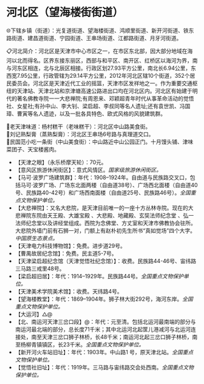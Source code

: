 # 河北区（望海楼街街道）  
🌐下辖乡镇（街道）：光复道街道、望海楼街道、鸿顺里街道、新开河街道、铁东路街道、建昌道街道、宁园街道、王串场街道、江都路街道、月牙河街道。    
  
📋河北简介：河北区是天津市中心市区之一，在市区东北部，因大部分地域在海河以北而得名。区界东接东丽区，西部与和平区、南开区、红桥区以海河为界，南与河东区相连，北与北辰区相接。行政区划27.93平方公里，南北长6.94公里，东西宽7.95公里，行政管辖为29.14平方公里，2012年河北区辖10个街道，352个居民委员会。河北区是天津近代工业的摇篮，天津市区发祥地之一。作为重要交通枢纽的天津站、天津北站和京津塘高速公路进出口均在河北区内。河北区有始建于明代的著名佛教寺院一一大悲禅院;有周恩来、邓颖超青年时代从事革命活动的觉悟社、女星社;有孙中山、李大钊、梁启超、李叔同等名人遗址;还有袁世凯、冯国璋、曹寅等名人遗迹，以及一批各具特色、欧式风格的风貌建筑群。   

🍴老天津味道：杨村糕干（老味糕干）：河北区中山路美食街。   
🍴刘记熟梨膏（蒸熟梨膏）：河北区王串场6号路与真理道交口。   
🍴民国范小吃一条街（中山美食街）：中山路近中山公园正门。十月馒头铺、津味菜团子、天宝楼酱肉。   
  
* 【天津之眼】（永乐桥摩天轮）：70元。   
* 【意风区旅游休闲街区】：意式风情区。*国家级旅游休闲街区。*  
* 【马可·波罗广场建筑群】：年代：1908–1924年。自由道与民族路交叉口，包括马可·波罗广场、广场东北面两楼（自由道38号）、广场西北面楼（自由道40号、民族路40-42号）和广场西南面楼（自由道25号、民族路46号）。*全国重点文物保护单位。*  
* 【大悲禅院】：又名大悲院，是天津目前唯一的一座十方丛林寺院。现在的大悲禅院东院由天王殿、大雄宝殿 、大悲殿、地藏殿、玄奘法师纪念堂 、弘一法师纪念堂以及讲经堂组成。西院为念佛堂、方丈室和天津市佛教协会驻所。大悲院外墙门前有石狮一对，门额上有赵朴初先生所书“真如觉场”四个大字。*中国原生态景点。*  
* 【天津电力科技博物馆】：免费。进步道29号。   
* 【曹禺故居纪念馆】：免费。民主道5-7号。   
* 【天津梁启超纪念馆（天津觉悟社纪念馆）】：收费。民族路44-46号、宙纬路三马路三戒里48号。   
* 【梁启超旧居】：年代：1914–1929年。民族路44号。*全国重点文物保护单位。*  
* 【天津美术学院美术馆】：收费。天纬路4号。   
* 【望海楼教堂】：年代：1869–1904年。狮子林大街292号，海河东岸。*全国重点文物保护单位。*  
* 【大运河】△@  
* 【北、南运河天津三岔口段】@：年代：元至清。包括北运河最南端的部分与南运河最北端的部分，总长度71千米；其中北运河北起筐儿港减河与北运河连接处，南至天津三岔口狮子林桥，长48千米；南运河北起三岔口狮子林桥，南至杨柳青镇镇区，长23千米。*全国重点文物保护单位。*  
* 【新开河火车站旧址】：年代：1903年。中山路1 号，原天津北站。*全国重点文物保护单位。*  
* 【觉悟社旧址】：年代：1919年。三马路与宙纬路交会处西南。*全国重点文物保护单位。*  
